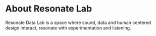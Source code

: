 
# About Resonate Lab

Resonate Data Lab is a space where sound, data and human centered design interact, resonate with experimentation and listening.
